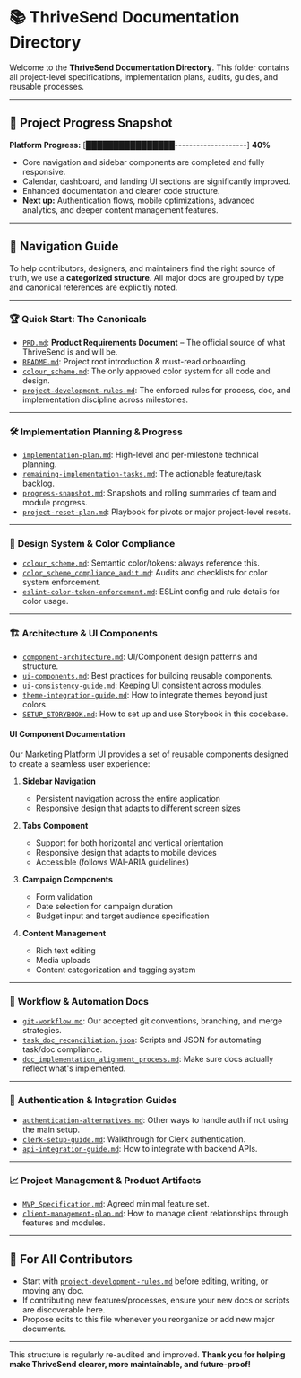 # 📚 ThriveSend Documentation Directory

Welcome to the **ThriveSend Documentation Directory**. This folder contains all project-level specifications, implementation plans, audits, guides, and reusable processes.

---

## 🚦 **Project Progress Snapshot**

**Platform Progress:** [████████████████--------------------] **40%**

- Core navigation and sidebar components are completed and fully responsive.
- Calendar, dashboard, and landing UI sections are significantly improved.
- Enhanced documentation and clearer code structure.
- **Next up:** Authentication flows, mobile optimizations, advanced analytics, and deeper content management features.

---

## 🧭 Navigation Guide

To help contributors, designers, and maintainers find the right source of truth, we use a **categorized structure**. All major docs are grouped by type and canonical references are explicitly noted.

---

### 🏆 **Quick Start: The Canonicals**

- [`PRD.md`](PRD.md): **Product Requirements Document** – The official source of what ThriveSend is and will be.
- [`README.md`](../README.md): Project root introduction & must-read onboarding.
- [`colour_scheme.md`](colour_scheme.md): The only approved color system for all code and design.
- [`project-development-rules.md`](project-development-rules.md): The enforced rules for process, doc, and implementation discipline across milestones.

---

### 🛠️ **Implementation Planning & Progress**

- [`implementation-plan.md`](implementation-plan.md): High-level and per-milestone technical planning.
- [`remaining-implementation-tasks.md`](remaining-implementation-tasks.md): The actionable feature/task backlog.
- [`progress-snapshot.md`](progress-snapshot.md): Snapshots and rolling summaries of team and module progress.
- [`project-reset-plan.md`](project-reset-plan.md): Playbook for pivots or major project-level resets.

---

### 🎨 **Design System & Color Compliance**

- [`colour_scheme.md`](colour_scheme.md): Semantic color/tokens: always reference this.
- [`color_scheme_compliance_audit.md`](color_scheme_compliance_audit.md): Audits and checklists for color system enforcement.
- [`eslint-color-token-enforcement.md`](eslint-color-token-enforcement.md): ESLint config and rule details for color usage.

---

### 🏗️ **Architecture & UI Components**

- [`component-architecture.md`](component-architecture.md): UI/Component design patterns and structure.
- [`ui-components.md`](ui-components.md): Best practices for building reusable components.
- [`ui-consistency-guide.md`](ui-consistency-guide.md): Keeping UI consistent across modules.
- [`theme-integration-guide.md`](theme-integration-guide.md): How to integrate themes beyond just colors.
- [`SETUP_STORYBOOK.md`](SETUP_STORYBOOK.md): How to set up and use Storybook in this codebase.

#### UI Component Documentation

Our Marketing Platform UI provides a set of reusable components designed to create a seamless user experience:

1. **Sidebar Navigation**
   - Persistent navigation across the entire application
   - Responsive design that adapts to different screen sizes

2. **Tabs Component**
   - Support for both horizontal and vertical orientation
   - Responsive design that adapts to mobile devices
   - Accessible (follows WAI-ARIA guidelines)

3. **Campaign Components**
   - Form validation
   - Date selection for campaign duration
   - Budget input and target audience specification

4. **Content Management**
   - Rich text editing
   - Media uploads
   - Content categorization and tagging system

---

### 🔄 **Workflow & Automation Docs**

- [`git-workflow.md`](git-workflow.md): Our accepted git conventions, branching, and merge strategies.
- [`task_doc_reconciliation.json`](task_doc_reconciliation.json): Scripts and JSON for automating task/doc compliance.
- [`doc_implementation_alignment_process.md`](doc_implementation_alignment_process.md): Make sure docs actually reflect what's implemented.

---

### 🔑 **Authentication & Integration Guides**

- [`authentication-alternatives.md`](authentication-alternatives.md): Other ways to handle auth if not using the main setup.
- [`clerk-setup-guide.md`](clerk-setup-guide.md): Walkthrough for Clerk authentication.
- [`api-integration-guide.md`](api-integration-guide.md): How to integrate with backend APIs.

---

### 📈 **Project Management & Product Artifacts**

- [`MVP_Specification.md`](MVP_Specification.md): Agreed minimal feature set.
- [`client-management-plan.md`](client-management-plan.md): How to manage client relationships through features and modules.

---

## 📑 For All Contributors

- Start with [`project-development-rules.md`](project-development-rules.md) before editing, writing, or moving any doc.
- If contributing new features/processes, ensure your new docs or scripts are discoverable here.
- Propose edits to this file whenever you reorganize or add new major documents.

---

This structure is regularly re-audited and improved. **Thank you for helping make ThriveSend clearer, more maintainable, and future-proof!**
